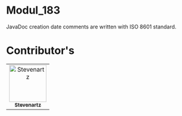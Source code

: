 # Modul_183

JavaDoc creation date comments are written with ISO 8601 standard.

# Contributor's

<table>
    <tr>
        <td align="center"><a href="https://github.com/Stevenartz"><img
                    src="https://avatars3.githubusercontent.com/u/50332677?s=460&v=4" width="100px;"
                    alt="Stevenartz" /><br /><sub><b>Stevenartz</b></sub></a><br /></td>
    </tr>
</table>

